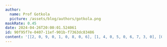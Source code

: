 ```yaml
---
author:
  name: Prof Gotkola
  picture: /assets/blog/authors/gotkola.png
maskRate: 0.45
date: 2024-04-26T20:00:01.524061
id: 90f95f7e-0407-11ef-901b-f7363dc83486
content: '[[2, 0, 9, 0, 1, 0, 8, 0, 6], [1, 4, 0, 5, 0, 6, 7, 3, 0], [0, 6, 7, 0, 8, 3, 0, 4, 0], [0, 7, 2, 8, 5, 9, 0, 0, 0], [4, 5, 0, 7, 0, 2, 0, 0, 3], [8, 0, 0, 0, 3, 0, 2, 7, 5], [6, 0, 0, 0, 7, 1, 0, 0, 8], [0, 0, 5, 6, 0, 0, 3, 2, 4], [9, 0, 3, 2, 4, 5, 0, 0, 0]]'
---
```

